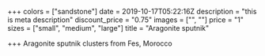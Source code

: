 +++
colors = ["sandstone"]
date = 2019-10-17T05:22:16Z
description = "this is meta description"
discount_price = "0.75"
images = ["", ""]
price = "1"
sizes = ["small", "medium", "large"]
title = "Aragonite sputnik"

+++
Aragonite sputnik clusters from Fes, Morocco